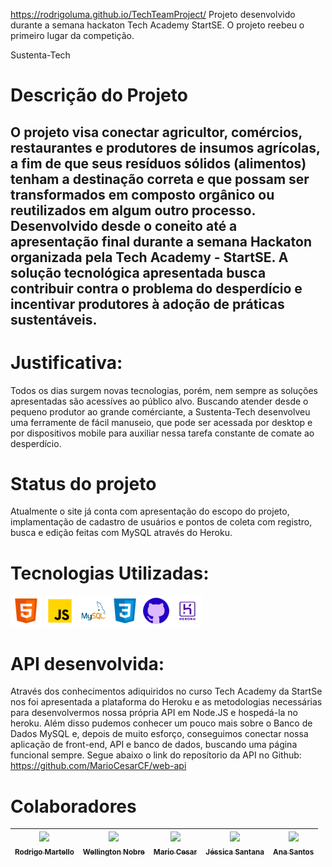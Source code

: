 https://rodrigoluma.github.io/TechTeamProject/
Projeto desenvolvido durante a semana hackaton Tech Academy StartSE. 
O projeto reebeu o primeiro lugar da competição.

Sustenta-Tech
# Descrição do Projeto
## O projeto visa conectar agricultor, comércios, restaurantes e produtores de insumos agrícolas, a fim de que seus resíduos sólidos (alimentos) tenham a destinação correta e que possam ser transformados em composto orgânico ou reutilizados em algum outro processo. Desenvolvido desde o coneito até a apresentação final durante a semana Hackaton organizada pela Tech Academy - StartSE. A solução tecnológica apresentada busca contribuir contra o problema do  desperdício e incentivar produtores à adoção de práticas sustentáveis.

# Justificativa:
Todos os dias surgem novas tecnologias, porém, nem sempre as soluções apresentadas são acessíves ao público alvo. Buscando atender desde o pequeno produtor ao grande comérciante, a Sustenta-Tech desenvolveu uma ferramente de fácil manuseio, que pode ser acessada por desktop e por dispositivos mobile para auxiliar nessa tarefa constante de comate ao desperdício.

# Status do projeto
Atualmente o site já conta com apresentação do escopo do projeto, implamentação de cadastro de usuários e pontos de coleta com registro, busca e edição feitas com MySQL através do Heroku.

# Tecnologias Utilizadas:
<p> <img src="https://raw.githubusercontent.com/Wellpt/TechTeamProject/ea8b4dc3b6f1aee6a1887fedbf2771311766d34a/Imagens/links%20readme/html-5.svg" width="50px" height="50px" name="HTML5"> <img src="https://raw.githubusercontent.com/Wellpt/TechTeamProject/ea8b4dc3b6f1aee6a1887fedbf2771311766d34a/Imagens/links%20readme/JS.svg" width="50px" height="50px"> <img src="https://raw.githubusercontent.com/Wellpt/TechTeamProject/ea8b4dc3b6f1aee6a1887fedbf2771311766d34a/Imagens/links%20readme/mysql.png" width="50px" height="50px"><img src="https://raw.githubusercontent.com/Wellpt/TechTeamProject/ea8b4dc3b6f1aee6a1887fedbf2771311766d34a/Imagens/links%20readme/css-3.svg" width="50px" height="50px"><img src="https://raw.githubusercontent.com/Wellpt/TechTeamProject/ea8b4dc3b6f1aee6a1887fedbf2771311766d34a/Imagens/links%20readme/github2.svg" width="50px" height="50px"><img src="https://raw.githubusercontent.com/Wellpt/TechTeamProject/ea8b4dc3b6f1aee6a1887fedbf2771311766d34a/Imagens/links%20readme/heroku.png" width="50px" height="50px"></p>

# API desenvolvida:
Através dos conhecimentos adiquiridos no curso Tech Academy da StartSe nos foi apresentada a plataforma do Heroku e as metodologias necessárias para desenvolvermos nossa própria API em Node.JS e hospedá-la no heroku. Além disso pudemos conhecer um pouco mais sobre o Banco de Dados MySQL e, depois de muito esforço, conseguimos conectar nossa aplicação de front-end, API e banco de dados, buscando uma página funcional sempre.
Segue abaixo o link do reposítorio da API no Github:
https://github.com/MarioCesarCF/web-api

# Colaboradores
| [<img src="https://avatars.githubusercontent.com/u/85394826?s=400&u=dde1ad05ed51bc897617f015a6509f4f537ce5be&v=4" width=115><br><sub>Rodrigo Martello</sub>](https://github.com/Rodrigoluma) |  [<img src="https://avatars.githubusercontent.com/u/107427628?v=4" width=115><br><sub>Wellington Nobre</sub>](https://github.com/WellingtonNobre) |  [<img src="https://avatars.githubusercontent.com/u/107722708?v=4" width=115><br><sub>Mario Cesar</sub>](https://github.com/MarioCesarCF) | [<img src="https://avatars.githubusercontent.com/u/105378159?v=4" width=115><br><sub>Jéssica Santana</sub>](https://github.com/DJehSantana) | [<img src="https://avatars.githubusercontent.com/u/104070821?v=4" width=115><br><sub>Ana Santos</sub>](https://github.com/anikape) | 
| :---: | :---: | :---: | :---: | :---: |
